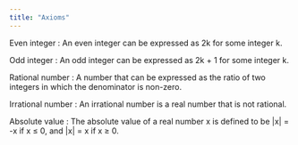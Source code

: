 ```yaml
---
title: "Axioms"
---
```


Even integer
: An even integer can be expressed as 2k for some integer k.

Odd integer
: An odd integer can be expressed as 2k + 1 for some integer k.

Rational number
: A number that can be expressed as the ratio of two integers in which the
  denominator is non-zero.

Irrational number
: An irrational number is a real number that is not rational.

Absolute value
: The absolute value of a real number x is defined to be \|x\| = -x if x &le; 0,
  and \|x\| = x if x &ge; 0.

